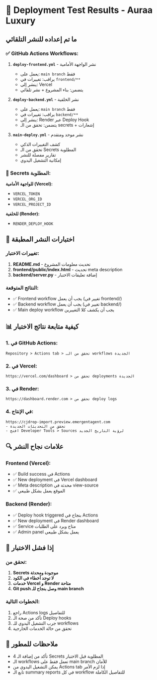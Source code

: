 # 🧪 Deployment Test Results - Auraa Luxury

## ما تم إعداده للنشر التلقائي

### ✅ GitHub Actions Workflows:

1. **`deploy-frontend.yml`** - نشر الواجهة الأمامية
   - يعمل على: `main branch` فقط
   - يراقب: تغييرات في `frontend/**`
   - ينشر إلى: Vercel
   - يتضمن: بناء المشروع + نشر تلقائي

2. **`deploy-backend.yml`** - نشر الخلفية  
   - يعمل على: `main branch` فقط
   - يراقب: تغييرات في `backend/**`
   - ينشر إلى: Render عبر Deploy Hook
   - يتضمن: تحقق من الـ secrets + إشعارات

3. **`main-deploy.yml`** - نشر موحد ومتقدم
   - كشف التغييرات الذكي
   - تحقق من الـ Secrets المطلوبة
   - تقارير مفصلة للنشر
   - إمكانية التشغيل اليدوي

### 🔐 Secrets المطلوبة:

**للواجهة الأمامية (Vercel):**
- `VERCEL_TOKEN` 
- `VERCEL_ORG_ID`
- `VERCEL_PROJECT_ID`

**للخلفية (Render):**
- `RENDER_DEPLOY_HOOK`

## 🧪 اختبارات النشر المطبقة

### تغييرات الاختبار:
1. **README.md** - تحديث معلومات المشروع
2. **frontend/public/index.html** - تحديث meta description
3. **backend/server.py** - إضافة تعليقات الاختبار

### النتائج المتوقعة:
- ✅ Frontend workflow يجب أن يعمل (تغيير في frontend/)
- ✅ Backend workflow يجب أن يعمل (تغيير في backend/)  
- ✅ Main deploy workflow يجب أن يكشف كلا التغييرين

## 📊 كيفية متابعة نتائج الاختبار

### 1. في GitHub Actions:
```
Repository > Actions tab > تحقق من الـ workflows الجديدة
```

### 2. في Vercel:
```
https://vercel.com/dashboard > تحقق من deployments الجديدة
```

### 3. في Render:
```  
https://dashboard.render.com > تحقق من deploy logs
```

### 4. في الإنتاج:
```
https://cjdrop-import.preview.emergentagent.com 
- تحقق من التحديثات الجديدة
- افتح Developer Tools > Sources لرؤية التاريخ الجديد
```

## 🔍 علامات نجاح النشر

### Frontend (Vercel):
- ✅ Build success في Actions
- ✅ New deployment في Vercel dashboard  
- ✅ Meta description محدثة في view-source
- ✅ الموقع يعمل بشكل طبيعي

### Backend (Render):
- ✅ Deploy hook triggered بنجاح في Actions
- ✅ New deployment في Render dashboard
- ✅ Service متاح ويرد على الطلبات
- ✅ Admin panel يعمل بشكل طبيعي

## 🚨 إذا فشل الاختبار

### تحقق من:
1. **Secrets موجودة ومحدثة**
2. **لا توجد أخطاء في الكود** 
3. **خدمات Vercel و Render متاحة**
4. **Git push وصل بنجاح للـ main branch**

### الخطوات التالية:
1. راجع Actions logs للتفاصيل
2. تأكد من صحة الـ Deploy hooks
3. جرب التشغيل اليدوي للـ workflows
4. تحقق من حالة الخدمات الخارجية

## 📝 ملاحظات للمطور

- تأكد من إضافة الـ 4 Secrets المطلوبة قبل الاختبار
- الـ workflows تعمل فقط على main branch للأمان  
- يمكن التشغيل اليدوي من Actions tab إذا لزم الأمر
- تابع الـ summary reports في كل workflow للتفاصيل الكاملة